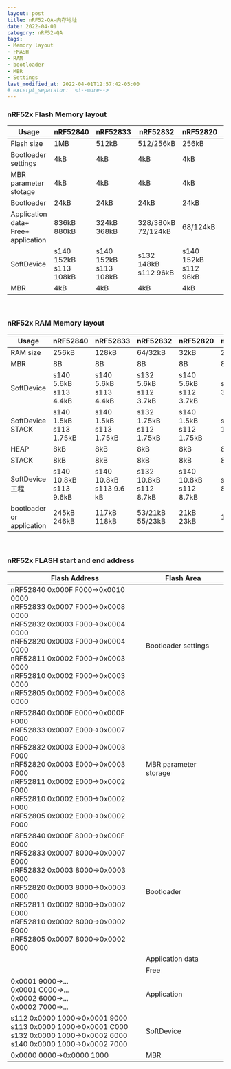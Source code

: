 ```yaml
---
layout: post
title: nRF52-QA-内存地址
date: 2022-04-01
category: nRF52-QA
tags:
- Memory layout 
- FMASH
- RAM
- bootloader
- MBR
- Settings
last_modified_at: 2022-04-01T12:57:42-05:00
# excerpt_separator:  <!--more-->
---
```


### nRF52x Flash Memory layout

|Usage|nRF52840|nRF52833|nRF52832|nRF52820|nRF52811|nRF52810|nRF52805|
|--|--|--|--|--|--|--|--|
|Flash size|1MB|512kB|512/256kB|256kB|192kB|192kB|192kB|
|Bootloader <br/>settings|4kB|4kB|4kB|4kB|4kB|4kB|4kB|
|MBR <br/>parameter <br/>stotage|4kB|4kB|4kB|4kB|4kB|4kB|4kB|
|Bootloader|24kB|24kB|24kB|24kB|24kB|24kB|24kB|
|Application <br/>data+<br/>Free+<br/>application|836kB<br/>880kB|324kB<br/>368kB|328/380kB<br/>72/124kB|68/124kB|60kB|60kB|60kB|
|SoftDevice|s140 152kB<br/>s113 108kB|s140 152kB<br/>s113 108kB|s132 148kB<br/>s112 96kB|s140 152kB<br/>s112 96kB|s112 96kB|s112 96kB|s112 96kB|
|MBR|4kB|4kB|4kB|4kB|4kB|4kB|4kB|

<br/>

### nRF52x RAM Memory layout

|Usage|nRF52840|nRF52833|nRF52832|nRF52820|nRF52811|nRF52810|nRF52805|
|--|--|--|--|--|--|--|--|
|RAM size|256kB|128kB|64/32kB|32kB|24kB|24kB|24kB|
|MBR|8B|8B|8B|8B|8B|8B|8B|
|SoftDevice|s140 5.6kB<br/>s113 4.4kB|s140 5.6kB<br/>s113 4.4kB|s132 5.6kB<br/>s112 3.7kB|s140 5.6kB<br/>s112 3.7kB|s112 3.7kB|s112 3.7kB|s112 3.7kB|
|SoftDevice <br/>STACK|s140 1.5kB <br/>s113 1.75kB|s140 1.5kB <br/>s113 1.75kB|s132 1.75kB <br/>s112 1.75kB|s140 1.5kB<br/>s112 1.75kB|s112 1.75kB|s112 1.75kB|s112 1.75kB|
|HEAP|8kB|8kB|8kB|8kB|8kB|8kB|8kB|
|STACK|8kB|8kB|8kB|8kB|8kB|8kB|8kB|
|SoftDevice <br/>工程|s140 10.8kB<br/>s113 9.6kB|s140 10.8kB<br/>s113 9.6 kB|s132 10.8kB<br/>s112 8.7kB|s140 10.8kB<br/>s112 8.7kB|s112 8.7kB|s112 8.7kB|s112 8.7kB|
|bootloader or<br/>application|245kB<br/>246kB|117kB<br/>118kB|53/21kB<br/>55/23kB|21kB<br/>23kB|15kB|15kB|15kB|

<br/>

### nRF52x FLASH start and end address

|Flash Address|Flash Area|
|--|--|
|nRF52840 0x000F F000->0x0010 0000<br/>nRF52833 0x0007 F000->0x0008 0000<br/>nRF52832 0x0003 F000->0x0004 0000<br/>nRF52820 0x0003 F000->0x0004 0000<br/>nRF52811 0x0002 F000->0x0003 0000<br/>nRF52810 0x0002 F000->0x0003 0000<br/>nRF52805 0x0002 F000->0x0008 0000<br/>|Bootloader settings|
|nRF52840 0x000F E000->0x000F F000<br/>nRF52833 0x0007 E000->0x0007 F000<br/>nRF52832 0x0003 E000->0x0003 F000<br/>nRF52820 0x0003 E000->0x0003 F000<br/>nRF52811 0x0002 E000->0x0002 F000<br/>nRF52810 0x0002 E000->0x0002 F000<br/>nRF52805 0x0002 E000->0x0002 F000<br/>|MBR parameter storage|
|nRF52840 0x000F 8000->0x000F E000<br/>nRF52833 0x0007 8000->0x0007 E000<br/>nRF52832 0x0003 8000->0x0003 E000<br/>nRF52820 0x0003 8000->0x0003 E000<br/>nRF52811 0x0002 8000->0x0002 E000<br/>nRF52810 0x0002 8000->0x0002 E000<br/>nRF52805 0x0007 8000->0x0002 E000<br/>|Bootloader|
||Application data|
||Free|
|0x0001 9000->...<br/>0x0001 C000->...<br/>0x0002 6000->...<br/>0x0002 7000->...|Application|
|s112 0x0000 1000->0x0001 9000<br/>s113 0x0000 1000->0x0001 C000<br/>s132 0x0000 1000->0x0002 6000<br/>s140 0x0000 1000->0x0002 7000|SoftDevice|
|0x0000 0000->0x0000 1000|MBR|


